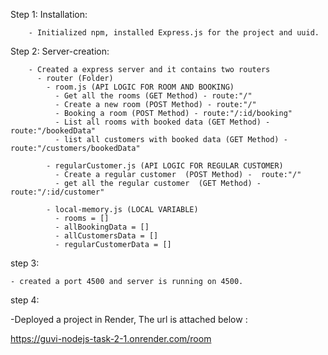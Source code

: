Step 1: Installation:

        - Initialized npm, installed Express.js for the project and uuid.

Step 2: Server-creation:

        - Created a express server and it contains two routers
          - router (Folder)
            - room.js (API LOGIC FOR ROOM AND BOOKING)
              - Get all the rooms (GET Method) - route:"/"
              - Create a new room (POST Method) - route:"/"
              - Booking a room (POST Method) - route:"/:id/booking"
              - List all rooms with booked data (GET Method) - route:"/bookedData"
              - list all customers with booked data (GET Method) - route:"/customers/bookedData"

            - regularCustomer.js (API LOGIC FOR REGULAR CUSTOMER)
              - Create a regular customer  (POST Method) -  route:"/"
              - get all the regular customer  (GET Method) -  route:"/:id/customer"

            - local-memory.js (LOCAL VARIABLE)
              - rooms = []
              - allBookingData = []
              - allCustomersData = []
              - regularCustomerData = []

step 3:

    - created a port 4500 and server is running on 4500.

step 4:

-Deployed a project in Render, The url is attached below :

https://guvi-nodejs-task-2-1.onrender.com/room
